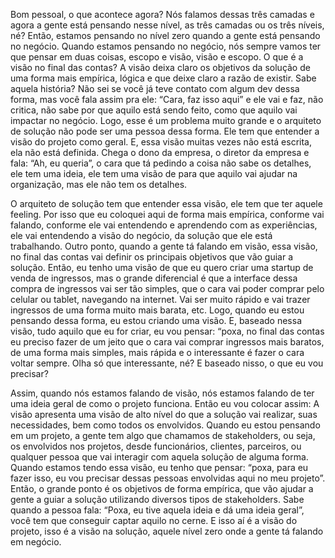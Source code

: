 Bom pessoal, o que acontece agora? Nós falamos dessas três camadas e agora a gente está pensando nesse nível, as três camadas ou os três níveis, né? Então, estamos pensando no nível zero quando a gente está pensando no negócio. Quando estamos pensando no negócio, nós sempre vamos ter que pensar em duas coisas, escopo e visão, visão e escopo. O que é a visão no final das contas? A visão deixa claro os objetivos da solução de uma forma mais empírica, lógica e que deixe claro a razão de existir. Sabe aquela história? Não sei se você já teve contato com algum dev dessa forma, mas você fala assim pra ele: “Cara, faz isso aqui” e ele vai e faz, não critica, não sabe por que aquilo está sendo feito, como que aquilo vai impactar no negócio. Logo, esse é um problema muito grande e o arquiteto de solução não pode ser uma pessoa dessa forma. Ele tem que entender a visão do projeto como geral. E, essa visão muitas vezes não está escrita, ela não está definida. Chega o dono da empresa, o diretor da empresa e fala: “Ah, eu queria”, o cara que tá pedindo a coisa não sabe os detalhes, ele tem uma ideia, ele tem uma visão de para que aquilo vai ajudar na organização, mas ele não tem os detalhes.

 

O arquiteto de solução tem que entender essa visão, ele tem que ter aquele feeling. Por isso que eu coloquei aqui de forma mais empírica, conforme vai falando, conforme ele vai entendendo e aprendendo com as experiências, ele vai entendendo a visão do negócio, da solução que ele está trabalhando. Outro ponto, quando a gente tá falando em visão, essa visão, no final das contas vai definir os principais objetivos que vão guiar a solução. Então, eu tenho uma visão de que eu quero criar uma startup de venda de ingressos, mas o grande diferencial é que a interface dessa compra de ingressos vai ser tão simples, que o cara vai poder comprar pelo celular ou tablet, navegando na internet. Vai ser muito rápido e vai trazer ingressos de uma forma muito mais barata, etc. Logo, quando eu estou pensando dessa forma, eu estou criando uma visão. E, baseado nessa visão, tudo aquilo que eu for criar, eu vou pensar: “poxa, no final das contas eu preciso fazer de um jeito que o cara vai comprar ingressos mais baratos, de uma forma mais simples, mais rápida e o interessante é fazer o cara voltar sempre. Olha só que interessante, né? E baseado nisso, o que eu vou precisar?

 

Assim, quando nós estamos falando de visão, nós estamos falando de ter uma ideia geral de como o projeto funciona. Então eu vou colocar assim: A visão apresenta uma visão de alto nível do que a solução vai realizar, suas necessidades, bem como todos os envolvidos. Quando eu estou pensando em um projeto, a gente tem algo que chamamos de stakeholders, ou seja, os envolvidos nos projetos, desde funcionários, clientes, parceiros, ou qualquer pessoa que vai interagir com aquela solução de alguma forma. Quando estamos tendo essa visão, eu tenho que pensar: “poxa, para eu fazer isso, eu vou precisar dessas pessoas envolvidas aqui no meu projeto”. Então, o grande ponto é os objetivos de forma empírica, que vão ajudar a gente a guiar a solução utilizando diversos tipos de stakeholders. Sabe quando a pessoa fala: “Poxa, eu tive aquela ideia e dá uma ideia geral”, você tem que conseguir captar aquilo no cerne. E isso aí é a visão do projeto, isso é a visão na solução, aquele nível zero onde a gente tá falando em negócio.